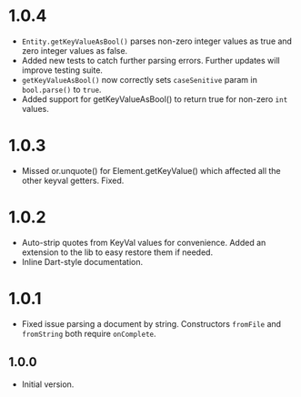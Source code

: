 # 1.0.4

- `Entity.getKeyValueAsBool()` parses non-zero integer values as true and zero integer values as false.
- Added new tests to catch further parsing errors. Further updates will improve testing suite.
- `getKeyValueAsBool()` now correctly sets `caseSenitive` param in `bool.parse()` to `true`.
- Added support for getKeyValueAsBool() to return true for non-zero `int` values.
  
# 1.0.3

- Missed or.unquote() for Element.getKeyValue() which affected all the other keyval getters. Fixed.

# 1.0.2

- Auto-strip quotes from KeyVal values for convenience. Added an extension to the lib to easy restore them if needed.
- Inline Dart-style documentation.

# 1.0.1

- Fixed issue parsing a document by string. Constructors `fromFile` and `fromString` both require `onComplete`.

## 1.0.0

- Initial version.

